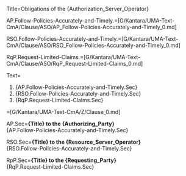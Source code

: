 Title=Obligations of the {Authorization_Server_Operator}

AP.Follow-Policies-Accurately-and-Timely.=[G/Kantara/UMA-Text-CmA/Clause/ASO/AP_Follow-Policies-Accurately-and-Timely_0.md]

RSO.Follow-Policies-Accurately-and-Timely.=[G/Kantara/UMA-Text-CmA/Clause/ASO/RSO_Follow-Policies-Accurately-and-Timely_0.md]

RqP.Request-Limited-Claims.=[G/Kantara/UMA-Text-CmA/Clause/ASO/RqP_Request-Limited-Claims_0.md]

Text=<ol><li>{AP.Follow-Policies-Accurately-and-Timely.Sec}<li>{RSO.Follow-Policies-Accurately-and-Timely.Sec}<li>{RqP.Request-Limited-Claims.Sec}</ol>

=[G/Kantara/UMA-Text-CmA/Z/Clause_0.md]

AP.Sec=<b>{Title} to the {Authorizing_Party}</b><br>{AP.Follow-Policies-Accurately-and-Timely.Sec}

RSO.Sec=<b>{Title} to the {Resource_Server_Operator}</b><br>{RSO.Follow-Policies-Accurately-and-Timely.Sec}

RpP.Sec=<b>{Title} to the {Requesting_Party}</b><br>{RqP.Request-Limited-Claims.Sec}
